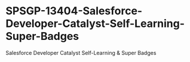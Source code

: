 # SPSGP-13404-Salesforce-Developer-Catalyst-Self-Learning-Super-Badges
Salesforce Developer Catalyst Self-Learning &amp; Super Badges
